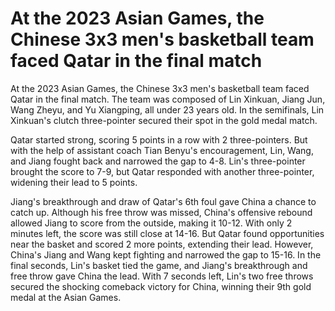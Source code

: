 # At the 2023 Asian Games, the Chinese 3x3 men's basketball team faced Qatar in the final match 
 At the 2023 Asian Games, the Chinese 3x3 men's basketball team faced Qatar in the final match. The team was composed of Lin Xinkuan, Jiang Jun, Wang Zheyu, and Yu Xiangping, all under 23 years old. In the semifinals, Lin Xinkuan's clutch three-pointer secured their spot in the gold medal match.

Qatar started strong, scoring 5 points in a row with 2 three-pointers. But with the help of assistant coach Tian Benyu's encouragement, Lin, Wang, and Jiang fought back and narrowed the gap to 4-8. Lin's three-pointer brought the score to 7-9, but Qatar responded with another three-pointer, widening their lead to 5 points.

Jiang's breakthrough and draw of Qatar's 6th foul gave China a chance to catch up. Although his free throw was missed, China's offensive rebound allowed Jiang to score from the outside, making it 10-12. With only 2 minutes left, the score was still close at 14-16. But Qatar found opportunities near the basket and scored 2 more points, extending their lead. However, China's Jiang and Wang kept fighting and narrowed the gap to 15-16. In the final seconds, Lin's basket tied the game, and Jiang's breakthrough and free throw gave China the lead. With 7 seconds left, Lin's two free throws secured the shocking comeback victory for China, winning their 9th gold medal at the Asian Games. 